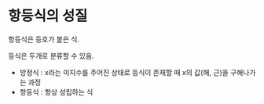 # 항등식의 성질

항등식은 등호가 붙은 식.

등식은 두개로 분류할 수 있음.
- 방정식 : x라는 미지수를 주어진 상태로 등식이 존재할 때 x의 값(해, 근)을 구해나가는 과정
- 항등식 : 항상 성립하는 식

